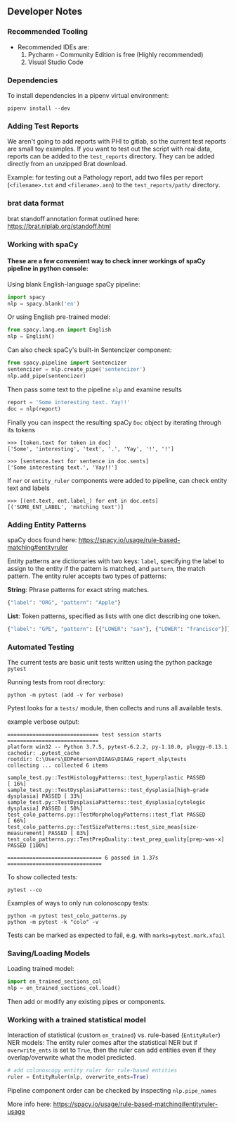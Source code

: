 ## Developer Notes

### Recommended Tooling

* Recommended IDEs are:
    1. Pycharm - Community Edition is free (Highly recommended)
    2. Visual Studio Code

### Dependencies 

To install dependencies in a pipenv virtual environment:
```commandline
pipenv install --dev
```

### Adding Test Reports

We aren't going to add reports with PHI to gitlab, so the current test reports are small toy examples.
If you want to test out the script with real data, reports can be added to the `test_reports` directory.
They can be added directly from an unzipped Brat download.

Example: for testing out a Pathology report, add two files per report (`<filename>.txt` and `<filename>.ann`)
to the `test_reports/path/` directory.

### brat data format

brat standoff annotation format outlined here: https://brat.nlplab.org/standoff.html

### Working with spaCy

#### These are a few convenient way to check inner workings of spaCy pipeline in python console:

Using blank English-language spaCy pipeline:
```python
import spacy
nlp = spacy.blank('en')
```
Or using English pre-trained model:
```python
from spacy.lang.en import English
nlp = English()
```
Can also check spaCy's built-in Sentencizer component:
```python
from spacy.pipeline import Sentencizer
sentencizer = nlp.create_pipe('sentencizer')
nlp.add_pipe(sentencizer)
```
Then pass some text to the pipeline `nlp` and examine results
```python
report = 'Some interesting text. Yay!!'
doc = nlp(report)
```
Finally you can inspect the resulting spaCy `Doc` object by iterating through its tokens
```shell
>>> [token.text for token in doc]
['Some', 'interesting', 'text', '.', 'Yay', '!', '!']

>>> [sentence.text for sentence in doc.sents]
['Some interesting text.', 'Yay!!']
```
If `ner` or `entity_ruler` components were added to pipeline, can check entity text and labels
```shell
>>> [(ent.text, ent.label_) for ent in doc.ents]
[('SOME_ENT_LABEL', 'matching text')]
```

### Adding Entity Patterns

spaCy docs found here: https://spacy.io/usage/rule-based-matching#entityruler

Entity patterns are dictionaries with two keys: `label`, specifying the label to assign 
to the entity if the pattern is matched, and `pattern`, the match pattern. 
The entity ruler accepts two types of patterns:

**String**: Phrase patterns for exact string matches.
```python
{"label": "ORG", "pattern": "Apple"}
```
**List**: Token patterns, specified as lists with one dict describing one token.
```python
{"label": "GPE", "pattern": [{"LOWER": "san"}, {"LOWER": "francisco"}]}
```

### Automated Testing

The current tests are basic unit tests written using the python package `pytest`

Running tests from root directory: 
```commandline
python -m pytest (add -v for verbose)
```

Pytest looks for a `tests/` module, then collects and runs all available tests.

example verbose output:

```commandline
============================= test session starts =============================
platform win32 -- Python 3.7.5, pytest-6.2.2, py-1.10.0, pluggy-0.13.1
cachedir: .pytest_cache
rootdir: C:\Users\EDPeterson\DIAAG\DIAAG_report_nlp\tests
collecting ... collected 6 items

sample_test.py::TestHistologyPatterns::test_hyperplastic PASSED          [ 16%]
sample_test.py::TestDysplasiaPatterns::test_dysplasia[high-grade dysplasia] PASSED [ 33%]
sample_test.py::TestDysplasiaPatterns::test_dysplasia[cytologic dysplasia] PASSED [ 50%]
test_colo_patterns.py::TestMorphologyPatterns::test_flat PASSED          [ 66%]
test_colo_patterns.py::TestSizePatterns::test_size_meas[size-measurement] PASSED [ 83%]
test_colo_patterns.py::TestPrepQuality::test_prep_quality[prep-was-x] PASSED [100%]

============================== 6 passed in 1.37s ==============================
```

To show collected tests:
```commandline
pytest --co
```

Examples of ways to only run colonoscopy tests:
```commandline
python -m pytest test_colo_patterns.py
python -m pytest -k "colo" -v
```

Tests can be marked as expected to fail, e.g. with `marks=pytest.mark.xfail`


### Saving/Loading Models

Loading trained model:
```python
import en_trained_sections_col
nlp = en_trained_sections_col.load()
```
Then add or modify any existing pipes or components.

### Working with a trained statistical model

Interaction of statistical (custom `en_trained`) vs. rule-based (`EntityRuler`) NER models:
The entity ruler comes after the statistical NER but if `overwrite_ents` is set to `True`,
then the ruler can add entities even if they overlap/overwrite what the model predicted.

```python
# add colonoscopy entity ruler for rule-based entities
ruler = EntityRuler(nlp, overwrite_ents=True)
```

Pipeline component order can be checked by inspecting `nlp.pipe_names`

More info here: https://spacy.io/usage/rule-based-matching#entityruler-usage
